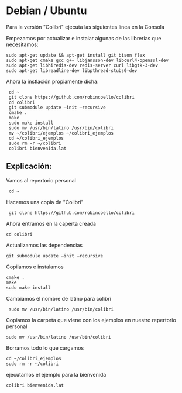 # Debian / Ubuntu

Para la versión "Colibri" ejecuta las siguientes linea en la Consola

Empezamos por actualizar e instalar algunas de las librerias que necesitamos:

```
sudo apt-get update && apt-get install git bison flex 
sudo apt-get cmake gcc g++ libjansson-dev libcurl4-openssl-dev 
sudo apt-get libhiredis-dev redis-server curl libgtk-3-dev 
sudo apt-get libreadline-dev libpthread-stubs0-dev
```

Ahora la instlación propiamente dicha:

```
 cd ~
 git clone https://github.com/robincoello/colibri
 cd colibri
 git submodule update –init –recursive
 cmake .
 make
 sudo make install
 sudo mv /usr/bin/latino /usr/bin/colibri
 mv ~/colibri/ejemplos ~/colibri_ejemplos
 cd ~/colibri_ejemplos
 sudo rm -r ~/colibri
 colibri bienvenida.lat
```

## Explicación:

Vamos al repertorio personal

```
 cd ~
```

Hacemos una copia de "Colibri"

```
 git clone https://github.com/robincoello/colibri
```

Ahora entramos en la caperta creada

```
cd colibri
```

Actualizamos las dependencias

```
git submodule update –init –recursive
```

Copilamos  e instalamos

```
cmake .
make
sudo make install
```

Cambiamos el nombre de latino para colibri

```
 sudo mv /usr/bin/latino /usr/bin/colibri
```

Copiamos la carpeta que viene con los ejemplos en nuestro repertorio personal

```
sudo mv /usr/bin/latino /usr/bin/colibri
```

Borramos todo lo que cargamos

```
cd ~/colibri_ejemplos
sudo rm -r ~/colibri
```

ejecutamos el ejemplo para la bienvenida

```
colibri bienvenida.lat
```



